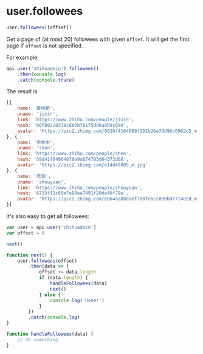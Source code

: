 # user.followees

```javascript
user.followees([offset])
```

Get a page of (at most 20) followees with given `offset`. It will get the first page if `offset` is not specified.

For example:

```javascript
api.user('zhihuadmin').followees()
    .then(console.log)
    .catch(console.trace)
```

The result is:

```javascript
[{
    name: '黄继新',
    uname: 'jixin',
    link: 'https://www.zhihu.com/people/jixin',
    hash: 'b6f80220378c8b0b78175dd6a0b9c680',
    avatar: 'https://pic2.zhimg.com/0626f4164009f291b26a79d96c6962c5_m.jpg'
}, {
    name: '李申申',
    uname: 'shen',
    link: 'https://www.zhihu.com/people/shen',
    hash: '59d41f04964870e9a874783d64373d68',
    avatar: 'https://pic2.zhimg.com/e14d48805_m.jpg'
}, {
    name: '周源',
    uname: 'zhouyuan',
    link: 'https://www.zhihu.com/people/zhouyuan',
    hash: '6733f12c60e7e98ea7491f20de46f79e',
    avatar: 'https://pic2.zhimg.com/eb64aa88daef788fe6cc080bd771482d_m.jpg'
}]
```

It's also easy to get all followees:

```javascript
var user = api.user('zhihuadmin')
var offset = 0

next()

function next() {
    user.followees(offset)
        .then(data => {
            offset += data.length
            if (data.length) {
                handleFollowees(data)
                next()
            } else {
                console.log('Done!')
            }
        })
        .catch(console.log)
}

function handleFollowees(data) {
    // do something
}
```
